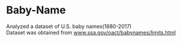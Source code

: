 # Baby-Name
Analyzed a dataset of U.S. baby names(1880-2017)  
Dataset was obtained from www.ssa.gov/oact/babynames/limits.html
